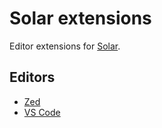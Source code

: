 # Solar extensions

Editor extensions for [Solar](https://github.com/paradigmxyz/solar).

## Editors

- [Zed](./zed)
- [VS Code](./code)
